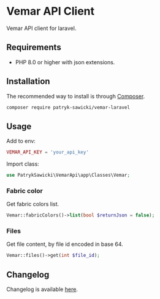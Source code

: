 # Vemar API Client

Vemar API client for laravel.

## Requirements

* PHP 8.0 or higher with json extensions.

## Installation

The recommended way to install is through [Composer](http://getcomposer.org).

```bash
composer require patryk-sawicki/vemar-laravel
```

## Usage

Add to env:

```php
VEMAR_API_KEY = 'your_api_key'
```

Import class:

```php
use PatrykSawicki\VemarApi\app\Classes\Vemar;
```

### Fabric color

Get fabric colors list.

```php
Vemar::fabricColors()->list(bool $returnJson = false);
```

### Files

Get file content, by file id encoded in base 64.

```php
Vemar::files()->get(int $file_id);
```

## Changelog

Changelog is available [here](CHANGELOG.md).
